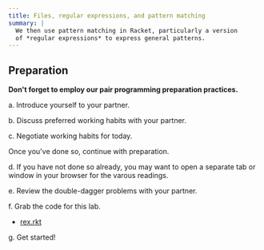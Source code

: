 ```yaml
---
title: Files, regular expressions, and pattern matching
summary: |
  We then use pattern matching in Racket, particularly a version 
  of *regular expressions* to express general patterns.
---
```

## Preparation

**Don't forget to employ our pair programming preparation practices.**

a. Introduce yourself to your partner.

b. Discuss preferred working habits with your partner.

c. Negotiate working habits for today.

Once you've done so, continue with preparation.

d. If you have not done so already, you may want to open a
separate tab or window in your browser for the varous readings.

e. Review the double-dagger problems with your partner.

f. Grab the code for this lab.

* [rex.rkt](../code/labs/rex.rkt)

g. Get started!

